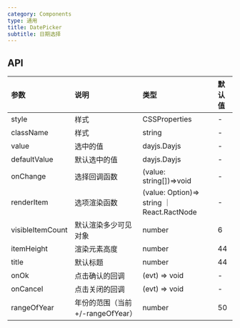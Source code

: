 ```yaml
---
category: Components
type: 通用
title: DatePicker
subtitle: 日期选择
---
```

## API

| 参数      | 说明           | 类型          | 默认值 |
| :-------- | :------------- | :------------ | :----- |
| style     | 样式   | CSSProperties | -   |
| className | 样式   | string        | -   |
| value | 选中的值   | dayjs.Dayjs        | -      |
| defaultValue | 默认选中的值  | dayjs.Dayjs        | -      |
| onChange   | 选择回调函数 | (value: string[])=>void      | -      |
| renderItem   | 选项渲染函数 | (value: Option)=> string ｜ React.RactNode | -  |
| visibleItemCount   | 默认渲染多少可见对象 | number | 6 |
| itemHeight   | 渲染元素高度 | number | 44 |
| title   | 默认标题 | number | 44 |
| onOk   | 点击确认的回调 | (evt) => void  | -  |
| onCancel   | 点击关闭的回调 | (evt) => void  | - |
| rangeOfYear | 年份的范围（当前+/-rangeOfYear）| number | 50  |
